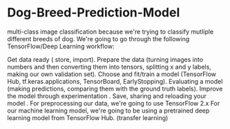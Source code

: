 # Dog-Breed-Prediction-Model
multi-class image classification  because we're trying to classify mutliple different breeds of dog.
We're going to go through the following TensorFlow/Deep Learning workflow:

Get data ready ( store, import).
Prepare the data (turning images into numbers and then converting them into tensors, splitting x and y labels, making our own validation set).
Choose and fit/train a model (TensorFlow Hub, tf.keras.applications, TensorBoard, EarlyStopping).
Evaluating a model (making predictions, comparing them with the ground truth labels).
Improve the model through experimentation .
Save, sharing and reloading your model .
For preprocessing our data, we're going to use TensorFlow 2.x
For our machine learning model, we're going to be using a pretrained deep learning model from TensorFlow Hub. (transfer learning)
